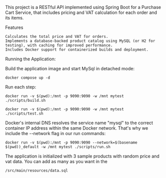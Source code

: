 This project is a RESTful API implemented using Spring Boot for a Purchase Cart Service, that includes pricing and VAT calculation for each order and its items.

Features

    Calculates the total price and VAT for orders.
    Implements a database-backed product catalog using MySQL (or H2 for testing), with caching for improved performance.
    Includes Docker support for containerized builds and deployment.

Running the Application:

Build the application image and start MySql in detached mode:

    docker compose up -d

Run each step:

    docker run -v $(pwd):/mnt -p 9090:9090 -w /mnt mytest ./scripts/build.sh

    docker run -v $(pwd):/mnt -p 9090:9090 -w /mnt mytest ./scripts/test.sh

Docker's internal DNS resolves the service name "mysql" to the correct container IP address within the same Docker network. That's why we include the --network flag in our run commands:

    docker run -v $(pwd):/mnt -p 9090:9090 --network=$(basename $(pwd))_default -w /mnt mytest ./scripts/run.sh

The application is initialized with 3 sample products with random price and vat data. You can add as many as you want in the

    /src/main/resources/data.sql